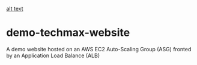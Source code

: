 [alt text](Reference+Architecture.jpg)


# demo-techmax-website
A demo website hosted on an AWS EC2 Auto-Scaling Group (ASG) fronted by an Application Load Balance (ALB)
